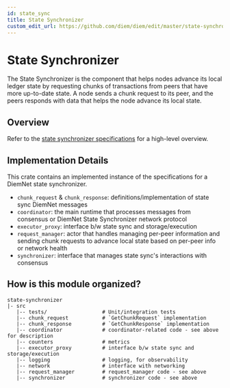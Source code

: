 ```yaml
---
id: state_sync
title: State Synchronizer
custom_edit_url: https://github.com/diem/diem/edit/master/state-synchronizer/README.md
---
```

# State Synchronizer

The State Synchronizer is the component that helps nodes advance its local
ledger state by requesting chunks of transactions from peers that have more
up-to-date state. A node sends a chunk request to its peer, and the peers
responds with data that helps the node advance its local state.

## Overview

Refer to the [state synchronizer specifications](../specifications/state_sync)
for a high-level overview.

## Implementation Details

This crate contains an implemented instance of the specifications for
a DiemNet state synchronizer.

- `chunk_request` & `chunk_response`: definitions/implementation of state sync
DiemNet messages
- `coordinator`: the main runtime that processes messages from consensus
or DiemNet State Synchronizer network protocol
- `executor_proxy`: interface b/w state sync and storage/execution
- `request_manager`: actor that handles managing per-peer information
and sending chunk requests to advance local state based on per-peer info or network
health
- `synchronizer`: interface that manages state sync's interactions with consensus


## How is this module organized?
```
state-synchronizer
|- src
   |-- tests/                  # Unit/integration tests
   |-- chunk_request           # `GetChunkRequest` implementation
   |-- chunk_response          # `GetChunkResponse` implementation
   |-- coordinator             # coordinator-related code - see above for description
   |-- counters                # metrics
   |-- executor_proxy          # interface b/w state sync and storage/execution
   |-- logging                 # logging, for observability
   |-- network                 # interface with networking
   |-- request_manager         # request_manager code - see above
   |-- synchronizer            # synchronizer code - see above

```
